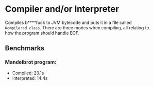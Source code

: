 # Compiler and/or Interpreter
Compiles b****fuck to JVM bytecode and puts it in a file called `Kompilerad.class`. There are three modes when compiling, all relating to how the program should handle EOF.

## Benchmarks
### Mandelbrot program:
* Compiled: 23.1s
* Interpreted: 14.4s
